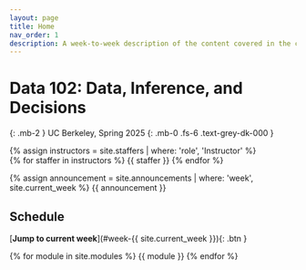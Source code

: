 ```yaml
---
layout: page
title: Home
nav_order: 1
description: A week-to-week description of the content covered in the course.
---
```


# Data 102: Data, Inference, and Decisions

{: .mb-2 }
UC Berkeley, Spring 2025
{: .mb-0 .fs-6 .text-grey-dk-000 }

<div>
{% assign instructors = site.staffers | where: 'role', 'Instructor' %}
  <div class="role">
    {% for staffer in instructors %}
    {{ staffer }}
    {% endfor %}
  </div>
</div>

{% assign announcement = site.announcements | where: 'week', site.current_week %}
{{ announcement }}


## Schedule
[**Jump to current week**](#week-{{ site.current_week }}){: .btn }

{% for module in site.modules %}
{{ module }}
{% endfor %}